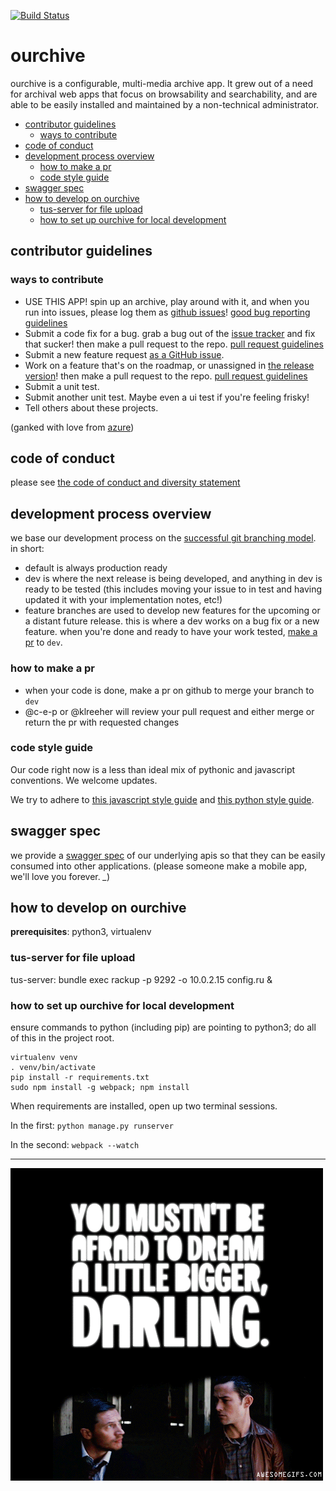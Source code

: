 [![Build Status](https://travis-ci.org/c-e-p/ourchive.svg?branch=travis-ci)](https://travis-ci.org/c-e-p/ourchive)

# ourchive

ourchive is a configurable, multi-media archive app. It grew out of a need for archival web apps that focus on browsability and searchability, and are able to be easily installed and maintained by a non-technical administrator.

<!-- MarkdownTOC -->

- [contributor guidelines](#contributor-guidelines)
    - [ways to contribute](#ways-to-contribute)
- [code of conduct](#code-of-conduct)
- [development process overview](#development-process-overview)
    - [how to make a pr](#how-to-make-a-pr)
    - [code style guide](#code-style-guide)
- [swagger spec](#swagger-spec)
- [how to develop on ourchive](#how-to-develop-on-ourchive)
    - [tus-server for file upload](#tus-server-for-file-upload)
    - [how to set up ourchive for local development](#how-to-set-up-ourchive-for-local-development)

<!-- /MarkdownTOC -->

<a name="contributor-guidelines"></a>
## contributor guidelines

<a name="ways-to-contribute"></a>
### ways to contribute

- USE THIS APP! spin up an archive, play around with it, and when you run into issues, please log them as [github issues]()! [good bug reporting guidelines](https://www.joelonsoftware.com/2000/11/08/painless-bug-tracking/)
- Submit a code fix for a bug. grab a bug out of the [issue tracker]() and fix that sucker! then make a pull request to the repo. [pull request guidelines]()
- Submit a new feature request [as a GitHub issue]().
- Work on a feature that's on the roadmap, or unassigned in [the release version]()! then make a pull request to the repo. [pull request guidelines]()
- Submit a unit test.
- Submit another unit test. Maybe even a ui test if you're feeling frisky!
- Tell others about these projects.

(ganked with love from [azure](https://azure.github.io/guidelines/))

<a name="code-of-conduct"></a>
## code of conduct

please see [the code of conduct and diversity statement](codeofconduct.md)

<a name="development-process-overview"></a>
## development process overview

we base our development process on the [successful git branching model](http://nvie.com/posts/a-successful-git-branching-model/). in short:

- default is always production ready
- dev is where the next release is being developed, and anything in dev is ready to be tested (this includes moving your issue to in test and having updated it with your implementation notes, etc!)
- feature branches are used to develop new features for the upcoming or a distant future release. this is where a dev works on a bug fix or a new feature. when you're done and ready to have your work tested, [make a pr]() to `dev`.

<a name="how-to-make-a-pr"></a>
### how to make a pr

- when your code is done, make a pr on github to merge your branch to `dev`
- @c-e-p or @klreeher will review your pull request and either merge or return the pr with requested changes

<a name="code-style-guide"></a>
### code style guide

Our code right now is a less than ideal mix of pythonic and javascript conventions. We welcome updates.

We try to adhere to [this javascript style guide](https://github.com/airbnb/javascript) and [this python style guide](https://www.python.org/dev/peps/pep-0008/).

<a name="swagger-spec"></a>
## swagger spec

we provide a [swagger spec](https://swagger.io/docs/specification/2-0/paths-and-operations/) of our underlying apis so that they can be easily consumed into other applications. (please someone make a mobile app, we'll love you forever. *_*)

<a name="how-to-develop-on-ourchive"></a>
## how to develop on ourchive

**prerequisites**: python3, virtualenv

<a name="tus-server-for-file-upload"></a>
### tus-server for file upload
tus-server: bundle exec rackup -p 9292 -o 10.0.2.15 config.ru &

<a name="how-to-set-up-ourchive-for-local-development"></a>
### how to set up ourchive for local development

ensure commands to python (including pip) are pointing to python3; do all of this in the project root.

    virtualenv venv
    . venv/bin/activate
    pip install -r requirements.txt
    sudo npm install -g webpack; npm install

When requirements are installed, open up two terminal sessions.

In the first: `python manage.py runserver`

In the second: `webpack --watch`

---

![Dream a bit bigger, darling.](inception-dream-bigger.gif)